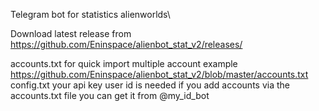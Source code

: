 Telegram bot for statistics alienworlds\

Download latest release from https://github.com/Eninspace/alienbot_stat_v2/releases/

accounts.txt for quick import multiple account example https://github.com/Eninspace/alienbot_stat_v2/blob/master/accounts.txt
config.txt your api key
user id is needed if you add accounts via the accounts.txt file you can get it from @my_id_bot
